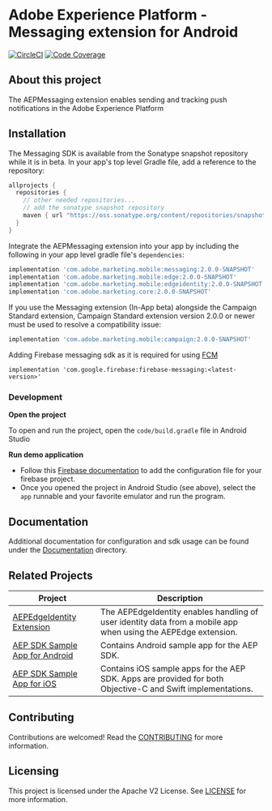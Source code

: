# Adobe Experience Platform - Messaging extension for Android

[![CircleCI](https://img.shields.io/circleci/project/github/adobe/aepsdk-messaging-android/main.svg?logo=circleci)](https://circleci.com/gh/adobe/workflows/aepsdk-messaging-android)
[![Code Coverage]([(https://codecov.io/gh/adobe/aepsdk-messaging-android/branch/master/graph/badge.svg?token=3RLMTJQ1TM)](https://codecov.io/gh/adobe/aepsdk-messaging-android))](https://codecov.io/gh/adobe/aepsdk-messaging-android/branch/staging-v2.0.0)

## About this project
The AEPMessaging extension enables sending and tracking push notifications in the Adobe Experience Platform

## Installation

The Messaging SDK is available from the Sonatype snapshot repository while it is in beta. In your app's top level Gradle file, add a reference to the repository:

```groovy
allprojects {
  repositories {
    // other needed repositories...
    // add the sonatype snapshot repository
    maven { url "https://oss.sonatype.org/content/repositories/snapshots/" }
  }
} 
```

Integrate the AEPMessaging extension into your app by including the following in your app level gradle file's `dependencies`:

```groovy
implementation 'com.adobe.marketing.mobile:messaging:2.0.0-SNAPSHOT'
implementation 'com.adobe.marketing.mobile:edge:2.0.0-SNAPSHOT'
implementation 'com.adobe.marketing.mobile:edgeidentity:2.0.0-SNAPSHOT'
implementation 'com.adobe.marketing.core:2.0.0-SNAPSHOT'
```

If you use the Messaging extension (In-App beta) alongside the Campaign Standard extension, Campaign Standard extension version 2.0.0 or newer must be used to resolve a compatibility issue:

```groovy
implementation 'com.adobe.marketing.mobile:campaign:2.0.0-SNAPSHOT'
```

Adding Firebase messaging sdk as it is required for using [FCM](https://firebase.google.com/docs/cloud-messaging/android/client#add_firebase_sdks_to_your_app)
```
implementation 'com.google.firebase:firebase-messaging:<latest-version>'
```

### Development

**Open the project**

To open and run the project, open the `code/build.gradle` file in Android Studio

**Run demo application**
- Follow this [Firebase documentation](https://firebase.google.com/docs/cloud-messaging/android/client#add_a_firebase_configuration_file) to add the configuration file for your firebase project. 
- Once you opened the project in Android Studio (see above), select the `app` runnable and your favorite emulator and run the program.

## Documentation
Additional documentation for configuration and sdk usage can be found under the [Documentation](Documentation/README.md) directory.

## Related Projects

| Project                                                      | Description                                                  |
| ------------------------------------------------------------ | ------------------------------------------------------------ |
| [AEPEdgeIdentity Extension](https://github.com/adobe/aepsdk-edgeidentity-android) | The AEPEdgeIdentity enables handling of user identity data from a mobile app when using the AEPEdge extension. |
| [AEP SDK Sample App for Android](https://github.com/adobe/aepsdk-sample-app-android) | Contains Android sample app for the AEP SDK.                 |
| [AEP SDK Sample App for iOS](https://github.com/adobe/aepsdk-sample-app-ios) | Contains iOS sample apps for the AEP SDK. Apps are provided for both Objective-C and Swift implementations. |

## Contributing
Contributions are welcomed! Read the [CONTRIBUTING](.github/CONTRIBUTING.md) for more information.

## Licensing
This project is licensed under the Apache V2 License. See [LICENSE](LICENSE) for more information.
